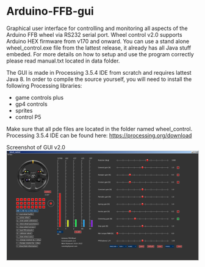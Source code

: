 # Arduino-FFB-gui
Graphical user interface for controlling and monitoring all aspects of the Arduino FFB wheel via RS232 serial port. Wheel control v2.0 supports Arduino HEX firmware from v170 and onward. You can use a stand alone wheel_control.exe file from the lattest release, it already has all Java stuff embeded. For more details on how to setup and use the program correctly please read manual.txt located in data folder.

The GUI is made in Processing 3.5.4 IDE from scratch and requires lattest Java 8. In order to compile the source yourself, you will need to install the following Processing libraries:
- game controls plus
- gp4 controls
- sprites
- control P5

Make sure that all pde files are located in the folder named wheel_control. Processing 3.5.4 IDE can be found here: https://processing.org/download

Screenshot of GUI v2.0
![plot](./data/Wheel_control_v2_0.png)
